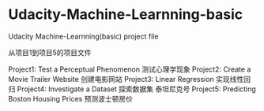 # Udacity-Machine-Learnning-basic
Udacity Machine-Learnning(basic) project file

从项目1到项目5的项目文件

Project1: Test a Perceptual Phenomenon 测试心理学现象
Project2: Create a Movie Trailer Website 创建电影网站
Project3: Linear Regression 实现线性回归
Project4: Investigate a Dataset 探索数据集 泰坦尼克号
Project5: Predicting Boston Housing Prices 预测波士顿房价
